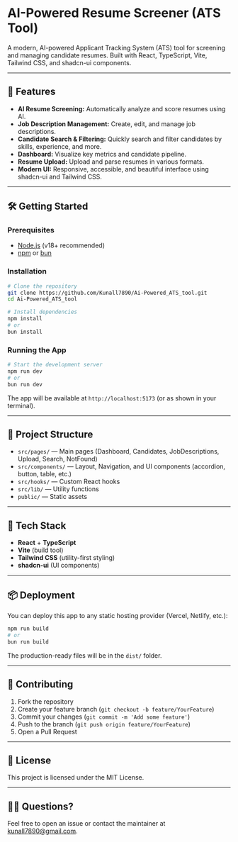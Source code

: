 # AI-Powered Resume Screener (ATS Tool)

A modern, AI-powered Applicant Tracking System (ATS) tool for screening and managing candidate resumes. Built with React, TypeScript, Vite, Tailwind CSS, and shadcn-ui components.

---

## 🚀 Features

- **AI Resume Screening:** Automatically analyze and score resumes using AI.
- **Job Description Management:** Create, edit, and manage job descriptions.
- **Candidate Search & Filtering:** Quickly search and filter candidates by skills, experience, and more.
- **Dashboard:** Visualize key metrics and candidate pipeline.
- **Resume Upload:** Upload and parse resumes in various formats.
- **Modern UI:** Responsive, accessible, and beautiful interface using shadcn-ui and Tailwind CSS.

---

## 🛠️ Getting Started

### Prerequisites
- [Node.js](https://nodejs.org/) (v18+ recommended)
- [npm](https://www.npmjs.com/) or [bun](https://bun.sh/)

### Installation

```sh
# Clone the repository
git clone https://github.com/Kunall7890/Ai-Powered_ATS_tool.git
cd Ai-Powered_ATS_tool

# Install dependencies
npm install
# or
bun install
```

### Running the App

```sh
# Start the development server
npm run dev
# or
bun run dev
```

The app will be available at `http://localhost:5173` (or as shown in your terminal).

---

## 📁 Project Structure

- `src/pages/` — Main pages (Dashboard, Candidates, JobDescriptions, Upload, Search, NotFound)
- `src/components/` — Layout, Navigation, and UI components (accordion, button, table, etc.)
- `src/hooks/` — Custom React hooks
- `src/lib/` — Utility functions
- `public/` — Static assets

---

## 🧩 Tech Stack
- **React** + **TypeScript**
- **Vite** (build tool)
- **Tailwind CSS** (utility-first styling)
- **shadcn-ui** (UI components)

---

## 📦 Deployment

You can deploy this app to any static hosting provider (Vercel, Netlify, etc.):

```sh
npm run build
# or
bun run build
```

The production-ready files will be in the `dist/` folder.

---

## 🤝 Contributing

1. Fork the repository
2. Create your feature branch (`git checkout -b feature/YourFeature`)
3. Commit your changes (`git commit -m 'Add some feature'`)
4. Push to the branch (`git push origin feature/YourFeature`)
5. Open a Pull Request

---

## 📄 License

This project is licensed under the MIT License.

---

## 🙋‍♂️ Questions?

Feel free to open an issue or contact the maintainer at [kunall7890@gmail.com](mailto:kunall7890@gmail.com).
